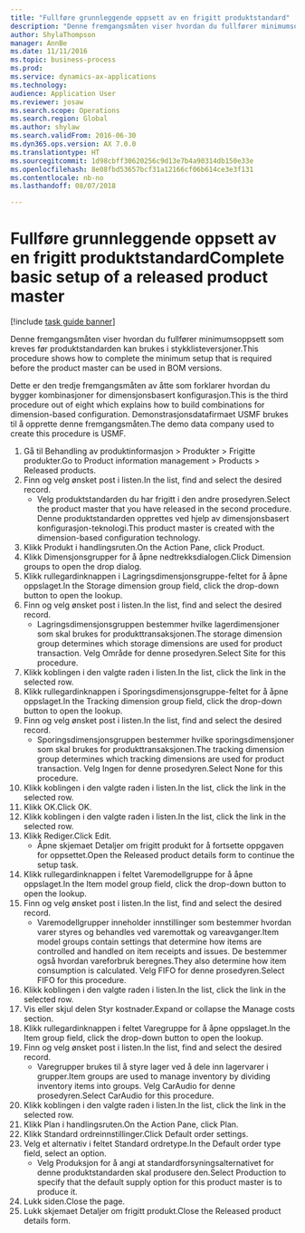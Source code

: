 ```yaml
--- 
title: "Fullføre grunnleggende oppsett av en frigitt produktstandard"
description: "Denne fremgangsmåten viser hvordan du fullfører minimumsoppsett som kreves før produktstandarden kan brukes i stykklisteversjoner."
author: ShylaThompson
manager: AnnBe
ms.date: 11/11/2016
ms.topic: business-process
ms.prod: 
ms.service: dynamics-ax-applications
ms.technology: 
audience: Application User
ms.reviewer: josaw
ms.search.scope: Operations
ms.search.region: Global
ms.author: shylaw
ms.search.validFrom: 2016-06-30
ms.dyn365.ops.version: AX 7.0.0
ms.translationtype: HT
ms.sourcegitcommit: 1d98cbff30620256c9d13e7b4a90314db150e33e
ms.openlocfilehash: 8e08fbd53657bcf31a12166cf06b614ce3e3f131
ms.contentlocale: nb-no
ms.lasthandoff: 08/07/2018

---
```

# <a name="complete-basic-setup-of-a-released-product-master"></a><span data-ttu-id="7fa99-103">Fullføre grunnleggende oppsett av en frigitt produktstandard</span><span class="sxs-lookup"><span data-stu-id="7fa99-103">Complete basic setup of a released product master</span></span>

[!include [task guide banner](../../includes/task-guide-banner.md)]

<span data-ttu-id="7fa99-104">Denne fremgangsmåten viser hvordan du fullfører minimumsoppsett som kreves før produktstandarden kan brukes i stykklisteversjoner.</span><span class="sxs-lookup"><span data-stu-id="7fa99-104">This procedure shows how to complete the minimum setup that is required before the product master can be used in BOM versions.</span></span>

<span data-ttu-id="7fa99-105">Dette er den tredje fremgangsmåten av åtte som forklarer hvordan du bygger kombinasjoner for dimensjonsbasert konfigurasjon.</span><span class="sxs-lookup"><span data-stu-id="7fa99-105">This is the third procedure out of eight which explains how to build combinations for dimension-based configuration.</span></span> <span data-ttu-id="7fa99-106">Demonstrasjonsdatafirmaet USMF brukes til å opprette denne fremgangsmåten.</span><span class="sxs-lookup"><span data-stu-id="7fa99-106">The demo data company used to create this procedure is USMF.</span></span>

1. <span data-ttu-id="7fa99-107">Gå til Behandling av produktinformasjon > Produkter > Frigitte produkter.</span><span class="sxs-lookup"><span data-stu-id="7fa99-107">Go to Product information management > Products > Released products.</span></span>
2. <span data-ttu-id="7fa99-108">Finn og velg ønsket post i listen.</span><span class="sxs-lookup"><span data-stu-id="7fa99-108">In the list, find and select the desired record.</span></span>
    * <span data-ttu-id="7fa99-109">Velg produktstandarden du har frigitt i den andre prosedyren.</span><span class="sxs-lookup"><span data-stu-id="7fa99-109">Select the product master that you have released in the second procedure.</span></span> <span data-ttu-id="7fa99-110">Denne produktstandarden opprettes ved hjelp av dimensjonsbasert konfigurasjon-teknologi.</span><span class="sxs-lookup"><span data-stu-id="7fa99-110">This product master is created with the dimension-based configuration technology.</span></span>  
3. <span data-ttu-id="7fa99-111">Klikk Produkt i handlingsruten.</span><span class="sxs-lookup"><span data-stu-id="7fa99-111">On the Action Pane, click Product.</span></span>
4. <span data-ttu-id="7fa99-112">Klikk Dimensjonsgrupper for å åpne nedtrekksdialogen.</span><span class="sxs-lookup"><span data-stu-id="7fa99-112">Click Dimension groups to open the drop dialog.</span></span>
5. <span data-ttu-id="7fa99-113">Klikk rullegardinknappen i Lagringsdimensjonsgruppe-feltet for å åpne oppslaget.</span><span class="sxs-lookup"><span data-stu-id="7fa99-113">In the Storage dimension group field, click the drop-down button to open the lookup.</span></span>
6. <span data-ttu-id="7fa99-114">Finn og velg ønsket post i listen.</span><span class="sxs-lookup"><span data-stu-id="7fa99-114">In the list, find and select the desired record.</span></span>
    * <span data-ttu-id="7fa99-115">Lagringsdimensjonsgruppen bestemmer hvilke lagerdimensjoner som skal brukes for produkttransaksjonen.</span><span class="sxs-lookup"><span data-stu-id="7fa99-115">The storage dimension group determines which storage dimensions are used for product transaction.</span></span> <span data-ttu-id="7fa99-116">Velg Område for denne prosedyren.</span><span class="sxs-lookup"><span data-stu-id="7fa99-116">Select Site for this procedure.</span></span>  
7. <span data-ttu-id="7fa99-117">Klikk koblingen i den valgte raden i listen.</span><span class="sxs-lookup"><span data-stu-id="7fa99-117">In the list, click the link in the selected row.</span></span>
8. <span data-ttu-id="7fa99-118">Klikk rullegardinknappen i Sporingsdimensjonsgruppe-feltet for å åpne oppslaget.</span><span class="sxs-lookup"><span data-stu-id="7fa99-118">In the Tracking dimension group field, click the drop-down button to open the lookup.</span></span>
9. <span data-ttu-id="7fa99-119">Finn og velg ønsket post i listen.</span><span class="sxs-lookup"><span data-stu-id="7fa99-119">In the list, find and select the desired record.</span></span>
    * <span data-ttu-id="7fa99-120">Sporingsdimensjonsgruppen bestemmer hvilke sporingsdimensjoner som skal brukes for produkttransaksjonen.</span><span class="sxs-lookup"><span data-stu-id="7fa99-120">The tracking dimension group determines which tracking dimensions are used for product transaction.</span></span> <span data-ttu-id="7fa99-121">Velg Ingen for denne prosedyren.</span><span class="sxs-lookup"><span data-stu-id="7fa99-121">Select None for this procedure.</span></span>  
10. <span data-ttu-id="7fa99-122">Klikk koblingen i den valgte raden i listen.</span><span class="sxs-lookup"><span data-stu-id="7fa99-122">In the list, click the link in the selected row.</span></span>
11. <span data-ttu-id="7fa99-123">Klikk OK.</span><span class="sxs-lookup"><span data-stu-id="7fa99-123">Click OK.</span></span>
12. <span data-ttu-id="7fa99-124">Klikk koblingen i den valgte raden i listen.</span><span class="sxs-lookup"><span data-stu-id="7fa99-124">In the list, click the link in the selected row.</span></span>
13. <span data-ttu-id="7fa99-125">Klikk Rediger.</span><span class="sxs-lookup"><span data-stu-id="7fa99-125">Click Edit.</span></span>
    * <span data-ttu-id="7fa99-126">Åpne skjemaet Detaljer om frigitt produkt for å fortsette oppgaven for oppsettet.</span><span class="sxs-lookup"><span data-stu-id="7fa99-126">Open the Released product details form to continue the setup task.</span></span>  
14. <span data-ttu-id="7fa99-127">Klikk rullegardinknappen i feltet Varemodellgruppe for å åpne oppslaget.</span><span class="sxs-lookup"><span data-stu-id="7fa99-127">In the Item model group field, click the drop-down button to open the lookup.</span></span>
15. <span data-ttu-id="7fa99-128">Finn og velg ønsket post i listen.</span><span class="sxs-lookup"><span data-stu-id="7fa99-128">In the list, find and select the desired record.</span></span>
    * <span data-ttu-id="7fa99-129">Varemodellgrupper inneholder innstillinger som bestemmer hvordan varer styres og behandles ved varemottak og vareavganger.</span><span class="sxs-lookup"><span data-stu-id="7fa99-129">Item model groups contain settings that determine how items are controlled and handled on item receipts and issues.</span></span> <span data-ttu-id="7fa99-130">De bestemmer også hvordan vareforbruk beregnes.</span><span class="sxs-lookup"><span data-stu-id="7fa99-130">They also determine how item consumption is calculated.</span></span> <span data-ttu-id="7fa99-131">Velg FIFO for denne prosedyren.</span><span class="sxs-lookup"><span data-stu-id="7fa99-131">Select   FIFO for this procedure.</span></span>  
16. <span data-ttu-id="7fa99-132">Klikk koblingen i den valgte raden i listen.</span><span class="sxs-lookup"><span data-stu-id="7fa99-132">In the list, click the link in the selected row.</span></span>
17. <span data-ttu-id="7fa99-133">Vis eller skjul delen Styr kostnader.</span><span class="sxs-lookup"><span data-stu-id="7fa99-133">Expand or collapse the Manage costs section.</span></span>
18. <span data-ttu-id="7fa99-134">Klikk rullegardinknappen i feltet Varegruppe for å åpne oppslaget.</span><span class="sxs-lookup"><span data-stu-id="7fa99-134">In the Item group field, click the drop-down button to open the lookup.</span></span>
19. <span data-ttu-id="7fa99-135">Finn og velg ønsket post i listen.</span><span class="sxs-lookup"><span data-stu-id="7fa99-135">In the list, find and select the desired record.</span></span>
    * <span data-ttu-id="7fa99-136">Varegrupper brukes til å styre lager ved å dele inn lagervarer i grupper.</span><span class="sxs-lookup"><span data-stu-id="7fa99-136">Item groups are used to manage inventory by dividing inventory items into groups.</span></span> <span data-ttu-id="7fa99-137">Velg CarAudio for denne prosedyren.</span><span class="sxs-lookup"><span data-stu-id="7fa99-137">Select   CarAudio for this procedure.</span></span>  
20. <span data-ttu-id="7fa99-138">Klikk koblingen i den valgte raden i listen.</span><span class="sxs-lookup"><span data-stu-id="7fa99-138">In the list, click the link in the selected row.</span></span>
21. <span data-ttu-id="7fa99-139">Klikk Plan i handlingsruten.</span><span class="sxs-lookup"><span data-stu-id="7fa99-139">On the Action Pane, click Plan.</span></span>
22. <span data-ttu-id="7fa99-140">Klikk Standard ordreinnstillinger.</span><span class="sxs-lookup"><span data-stu-id="7fa99-140">Click Default order settings.</span></span>
23. <span data-ttu-id="7fa99-141">Velg et alternativ i feltet Standard ordretype.</span><span class="sxs-lookup"><span data-stu-id="7fa99-141">In the Default order type field, select an option.</span></span>
    * <span data-ttu-id="7fa99-142">Velg Produksjon for å angi at standardforsyningsalternativet for denne produktstandarden skal produsere den.</span><span class="sxs-lookup"><span data-stu-id="7fa99-142">Select Production to specify that the default supply option for this product master is to produce it.</span></span>  
24. <span data-ttu-id="7fa99-143">Lukk siden.</span><span class="sxs-lookup"><span data-stu-id="7fa99-143">Close the page.</span></span>
25. <span data-ttu-id="7fa99-144">Lukk skjemaet Detaljer om frigitt produkt.</span><span class="sxs-lookup"><span data-stu-id="7fa99-144">Close the Released product details form.</span></span>


